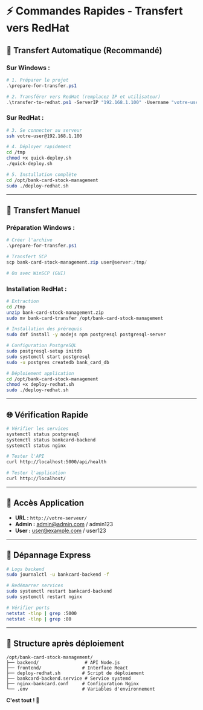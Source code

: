 # ⚡ Commandes Rapides - Transfert vers RedHat

## 🚀 **Transfert Automatique (Recommandé)**

### **Sur Windows :**
```powershell
# 1. Préparer le projet
.\prepare-for-transfer.ps1

# 2. Transférer vers RedHat (remplacez IP et utilisateur)
.\transfer-to-redhat.ps1 -ServerIP "192.168.1.100" -Username "votre-user"
```

### **Sur RedHat :**
```bash
# 3. Se connecter au serveur
ssh votre-user@192.168.1.100

# 4. Déployer rapidement
cd /tmp
chmod +x quick-deploy.sh
./quick-deploy.sh

# 5. Installation complète
cd /opt/bank-card-stock-management
sudo ./deploy-redhat.sh
```

---

## 🔧 **Transfert Manuel**

### **Préparation Windows :**
```powershell
# Créer l'archive
.\prepare-for-transfer.ps1

# Transfert SCP
scp bank-card-stock-management.zip user@server:/tmp/

# Ou avec WinSCP (GUI)
```

### **Installation RedHat :**
```bash
# Extraction
cd /tmp
unzip bank-card-stock-management.zip
sudo mv bank-card-transfer /opt/bank-card-stock-management

# Installation des prérequis
sudo dnf install -y nodejs npm postgresql postgresql-server

# Configuration PostgreSQL
sudo postgresql-setup initdb
sudo systemctl start postgresql
sudo -u postgres createdb bank_card_db

# Déploiement application
cd /opt/bank-card-stock-management
chmod +x deploy-redhat.sh
sudo ./deploy-redhat.sh
```

---

## 🌐 **Vérification Rapide**

```bash
# Vérifier les services
systemctl status postgresql
systemctl status bankcard-backend
systemctl status nginx

# Tester l'API
curl http://localhost:5000/api/health

# Tester l'application
curl http://localhost/
```

---

## 🔑 **Accès Application**

- **URL :** `http://votre-serveur/`
- **Admin :** admin@admin.com / admin123
- **User :** user@example.com / user123

---

## 🚨 **Dépannage Express**

```bash
# Logs backend
sudo journalctl -u bankcard-backend -f

# Redémarrer services
sudo systemctl restart bankcard-backend
sudo systemctl restart nginx

# Vérifier ports
netstat -tlnp | grep :5000
netstat -tlnp | grep :80
```

---

## 📁 **Structure après déploiement**

```
/opt/bank-card-stock-management/
├── backend/                 # API Node.js
├── frontend/               # Interface React
├── deploy-redhat.sh        # Script de déploiement
├── bankcard-backend.service # Service systemd
├── nginx-bankcard.conf     # Configuration Nginx
└── .env                    # Variables d'environnement
```

**C'est tout ! 🎉**
